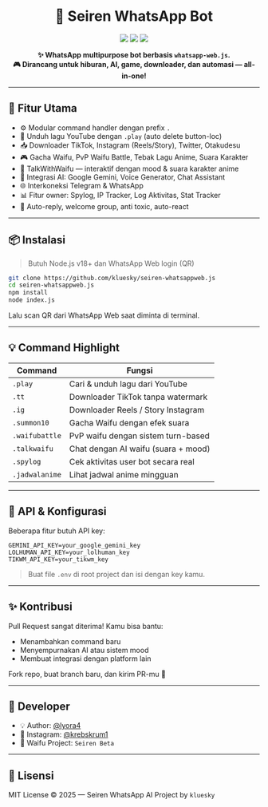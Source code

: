 <h1 align="center">🤖 Seiren WhatsApp Bot</h1>
<p align="center">
  <img src="https://img.shields.io/github/stars/kluesky/seiren-whatsappweb.js?style=flat-square" />
  <img src="https://img.shields.io/github/license/kluesky/seiren-whatsappweb.js?style=flat-square" />
  <img src="https://img.shields.io/github/languages/top/kluesky/seiren-whatsappweb.js?style=flat-square" />
</p>

<p align="center">
  <b>✨ WhatsApp multipurpose bot berbasis <code>whatsapp-web.js</code>.</b><br>
  <b>🎮 Dirancang untuk hiburan, AI, game, downloader, dan automasi — all-in-one!</b>
</p>

---

## 🚀 Fitur Utama

- ⚙️ Modular command handler dengan prefix `.`
- 🎵 Unduh lagu YouTube dengan `.play` (auto delete button-loc)
- 📥 Downloader TikTok, Instagram (Reels/Story), Twitter, Otakudesu
- 🎮 Gacha Waifu, PvP Waifu Battle, Tebak Lagu Anime, Suara Karakter
- 💬 TalkWithWaifu — interaktif dengan mood & suara karakter anime
- 🧠 Integrasi AI: Google Gemini, Voice Generator, Chat Assistant
- 🌐 Interkoneksi Telegram & WhatsApp
- 📊 Fitur owner: Spylog, IP Tracker, Log Aktivitas, Stat Tracker
- 🤖 Auto-reply, welcome group, anti toxic, auto-react

---

## 📦 Instalasi

> Butuh Node.js v18+ dan WhatsApp Web login (QR)

```bash
git clone https://github.com/kluesky/seiren-whatsappweb.js
cd seiren-whatsappweb.js
npm install
node index.js
```

Lalu scan QR dari WhatsApp Web saat diminta di terminal.

---

## 💡 Command Highlight

| Command       | Fungsi                              |
|---------------|-------------------------------------|
| `.play`       | Cari & unduh lagu dari YouTube      |
| `.tt`         | Downloader TikTok tanpa watermark   |
| `.ig`         | Downloader Reels / Story Instagram  |
| `.summon10`   | Gacha Waifu dengan efek suara       |
| `.waifubattle`| PvP waifu dengan sistem turn-based  |
| `.talkwaifu`  | Chat dengan AI waifu (suara + mood) |
| `.spylog`     | Cek aktivitas user bot secara real  |
| `.jadwalanime`| Lihat jadwal anime mingguan         |

---

## 🔐 API & Konfigurasi

Beberapa fitur butuh API key:

```env
GEMINI_API_KEY=your_google_gemini_key
LOLHUMAN_API_KEY=your_lolhuman_key
TIKWM_API_KEY=your_tikwm_key
```

> Buat file `.env` di root project dan isi dengan key kamu.

---

## ✨ Kontribusi

Pull Request sangat diterima! Kamu bisa bantu:
- Menambahkan command baru
- Menyempurnakan AI atau sistem mood
- Membuat integrasi dengan platform lain

Fork repo, buat branch baru, dan kirim PR-mu 💙

---

## 👤 Developer

- 💡 Author: [@lyora4](https://github.com/lyora4)
- 📸 Instagram: [@krebskrum1](https://instagram.com/krebskrum1)
- 💬 Waifu Project: `Seiren Beta`

---

## 📄 Lisensi

MIT License © 2025 — Seiren WhatsApp AI Project by `kluesky`
